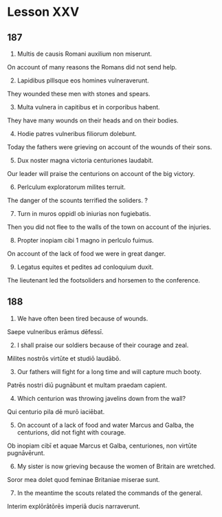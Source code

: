 # Lesson XXV

## 187

1. Multis de causis Romani auxilium non miserunt. 

On account of many reasons the Romans did not send help.

2. Lapidibus plllsque eos homines vulneraverunt. 

They wounded these men with stones and spears.

3. Multa vulnera in capitibus et in corporibus habent. 

They have many wounds on their heads and on their bodies.

4. Hodie patres vulneribus filiorum dolebunt. 

Today the fathers were grieving on account of the wounds of their sons.

5. Dux noster magna victoria centuriones laudabit. 

Our leader will praise the centurions on account of the big victory.

6. Perlculum exploratorum milites terruit. 

The danger of the scounts terrified the soliders. ?

7. Turn in muros oppidl ob iniurias non fugiebatis. 

Then you did not flee to the walls of the town on account of the injuries.

8. Propter inopiam cibi 1 magno in perlculo fuimus.

On account of the lack of food we were in great danger.

9. Legatus equites et pedites ad conloquium duxit.

The lieutenant led the footsoliders and horsemen to the conference.

## 188

1. We have often been tired because of wounds. 

Saepe vulneribus erāmus dēfessī.

2. I shall praise our soldiers because of their courage and zeal. 

Milites nostrōs virtūte et studiō laudābō.

3. Our fathers will fight for a long time and will capture much booty. 

Patrēs nostri diū pugnābunt et multam praedam capient. 

4. Which centurion was throwing javelins down from the wall?

Qui centurio pila dē murō iaciēbat. 

5. On account of a lack of food and water Marcus and Galba, the centurions, did not fight with courage. 

Ob inopiam cibī et aquae Marcus et Galba, centuriones, non virtūte pugnāvērunt. 

6. My sister is now grieving because the women of Britain are wretched. 

Soror mea dolet quod feminae Britaniae miserae sunt. 

7. In the meantime the scouts related the commands of the general.

Interim explōrātōrēs imperiā ducis narraverunt. 